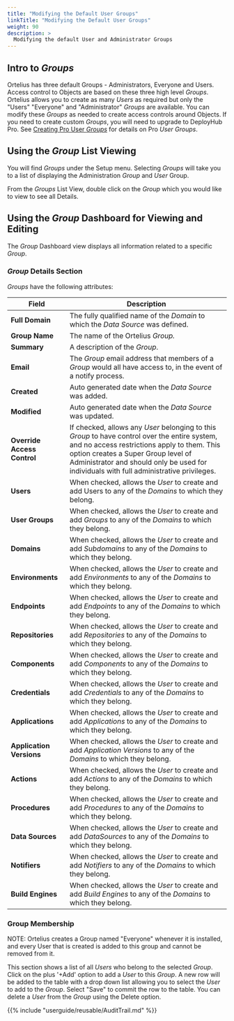 ```yaml
---
title: "Modifying the Default User Groups"
linkTitle: "Modifying the Default User Groups"
weight: 90
description: >
  Modifying the default User and Administrator Groups
---
```


## Intro to _Groups_

Ortelius has three default Groups - Administrators, Everyone and Users.  Access control to Objects are based on these three high level _Groups_. Ortelius allows you to create as many _Users_ as required but only the "Users" "Everyone" and "Administrator" _Groups_ are available. You can modify these _Groups_ as needed to create access controls around Objects. If you need to create custom _Groups_, you will need to upgrade to DeployHub Pro.  See [Creating Pro User _Groups_](/userguide/profeatures/5-pro-groups/) for details on Pro _User_ _Groups_.

## Using the _Group_ List Viewing

You will find _Groups_ under the Setup menu.  Selecting _Groups_ will take you to a list of displaying the Administration _Group_ and _User_ Group.

From the _Groups_ List View, double click on the _Group_ which you would like to view to see all Details.

## Using the _Group_ Dashboard for Viewing and Editing

The _Group_ Dashboard view displays all information related to a specific _Group_.

### _Group_ Details Section

_Groups_ have the following attributes:

| Field | Description |
| --- | --- |
|**Full Domain**| The fully qualified name of the _Domain_ to which the _Data Source_ was defined. |
| **Group Name** | The name of the Ortelius _Group._ |
|**Summary**| A description of the _Group_.|
| **Email** | The _Group_ email address that members of a _Group_ would all have access to, in the event of a notify process. |
|**Created**| Auto generated date when the _Data Source_ was added.|
|**Modified**| Auto generated date when the _Data Source_ was updated.|
|**Override Access Control**| If checked, allows any _User_ belonging to this _Group_ to have control over the entire system, and no access restrictions apply to them. This option creates a Super Group level of Administrator and should only be used for individuals with full administrative privileges. |
| **Users** | When checked, allows the _User_ to create and add Users to any of the _Domains_ to which they belong. |
| **User Groups**| When checked, allows the _User_ to create and add _Groups_ to any of the _Domains_ to which they belong. |
| **Domains** | When checked, allows the _User_ to create and add _Subdomains_ to any of the _Domains_ to which they belong. |
| **Environments** | When checked, allows the _User_ to create and add _Environments_ to any of the _Domains_ to which they belong. |
| **Endpoints** | When checked, allows the _User_ to create and add _Endpoints_ to any of the _Domains_ to which they belong. |
| **Repositories** | When checked, allows the _User_ to create and add _Repositories_ to any of the _Domains_ to which they belong. |
| **Components** | When checked, allows the _User_ to create and add _Components_ to any of the _Domains_ to which they belong. |
| **Credentials** | When checked, allows the _User_ to create and add _Credentials_ to any of the _Domains_ to which they belong. |
| **Applications** | When checked, allows the _User_ to create and add _Applications_ to any of the _Domains_ to which they belong. |
| **Application Versions** | When checked, allows the _User_ to create and add _Application Versions_ to any of the _Domains_ to which they belong. |
| **Actions** | When checked, allows the _User_ to create and add _Actions_ to any of the _Domains_ to which they belong. |
| **Procedures** | When checked, allows the _User_ to create and add _Procedures_ to any of the _Domains_ to which they belong. |
| **Data Sources** | When checked, allows the _User_ to create and add _DataSources_ to any of the _Domains_ to which they belong. |
| **Notifiers** | When checked, allows the _User_ to create and add _Notifiers_ to any of the _Domains_ to which they belong. |
| **Build Engines**|When checked, allows the _User_ to create and add _Build Engines_ to any of the _Domains_ to which they belong.|

### Group Membership

NOTE: Ortelius creates a Group named "Everyone" whenever it is installed, and every User that is created is added to this group and cannot be removed from it.

This section shows a list of all _Users_ who belong to the selected _Group_. Click on the plus '+Add' option to add a _User_ to this _Group_. A new row will be added to the table with a drop down list allowing you to select the _User_ to add to the _Group_. Select "Save" to commit the row to the table. You can delete a _User_ from the _Group_ using the Delete option.

{{% include "userguide/reusable/AuditTrail.md" %}}
